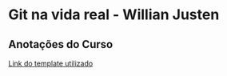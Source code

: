 # Git na vida real - Willian Justen
## Anotações do Curso


[Link do template utilizado](https://html5up.net/big-picture)

